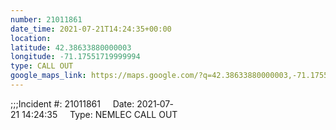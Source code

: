 ```yaml
---
number: 21011861
date_time: 2021-07-21T14:24:35+00:00
location: 
latitude: 42.38633880000003
longitude: -71.17551719999994
type: CALL OUT
google_maps_link: https://maps.google.com/?q=42.38633880000003,-71.17551719999994
---
```


;;;Incident #: 21011861     Date: 2021‐07‐21 14:24:35     Type: NEMLEC CALL OUT
